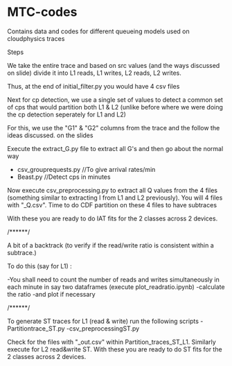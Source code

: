 # MTC-codes
Contains data and codes for different queueing models used on cloudphysics traces

Steps

We take the entire trace and based on src values (and the ways discussed on slide)
divide it into L1 reads, L1 writes, L2 reads, L2 writes.

Thus, at the end of initial_filter.py you would have 4 csv files

Next for cp detection, we use a single set of values to detect a common set of cps that would partition both L1 & L2
(unlike before where we were doing the cp detection seperately for L1 and L2)

For this, we use the "G1" & "G2" columns from the trace and the follow the ideas discussed. on the slides 

Execute the extract_G.py file to extract all G's and then go about the normal way
- csv_grouprequests.py  //To give arrival rates/min
- Beast.py             //Detect cps in minutes

Now execute csv_preprocessing.py to extract all Q values from the 4 files (something similar to extracting I from L1 and L2 previously). You will 4 files with "_Q.csv". Time to do CDF partition on these 4 files to have subtraces

With these you are ready to do IAT fits for the 2 classes across 2 devices.

/******/

A bit of a backtrack (to verify if the read/write ratio is consistent within a subtrace.) 

To do this (say for L1) :

-You shall need to count the number of reads and writes simultaneously in each minute in say two dataframes (execute plot_readratio.ipynb)
-calculate the ratio
-and plot if necessary

/******/

To generate ST traces for L1 (read & write) run the following scripts 
-Partitiontrace_ST.py
-csv_preprocessingST.py

Check for the files with "_out.csv" within Partition_traces_ST_L1.
Similarly execute for L2 read&write ST. With these you are ready to do ST fits for the 2 classes across 2 devices.

